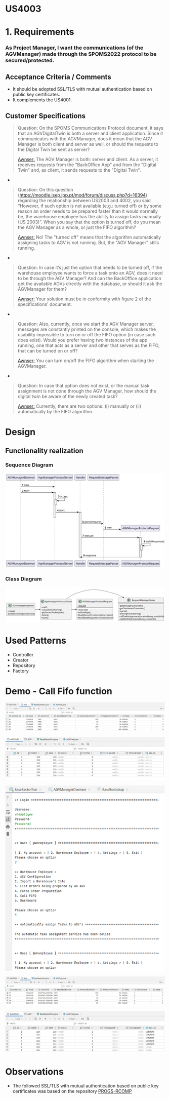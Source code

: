 US4003
=======================================

# 1. Requirements

###  As Project Manager, I want the communications (of the AGVManager) made through the SPOMS2022 protocol to be secured/protected.

## Acceptance Criteria / Comments

* It should be adopted SSL/TLS with mutual authentication based on public key certificates.
* It complements the US4001.

## Customer Specifications

> Question: On the SPOMS Communications Protocol document, it says that an AGVDigitalTwin is both a server and client application. Since it communicates with the AGVManager, does it mean that the AGV Manager is both client and server as well, or should the requests to the Digital Twin be sent as server?
>
> [Awnser:](https://moodle.isep.ipp.pt/mod/forum/discuss.php?d=16959#p21734) The AGV Manager is both: server and client. As a server, it receives requests from the "BackOffice App" and from the "Digital Twin" and, as client, it sends requests to the "Digital Twin".
-
> Question: On this question (https://moodle.isep.ipp.pt/mod/forum/discuss.php?d=16394) regarding the relationship between US2003 and 4002, you said “However, if such option is not available (e.g.: turned off) or by some reason an order needs to be prepared faster than it would normally be, the warehouse employee has the ability to assign tasks manually (US 2003)”. When you say that the option is turned off, do you mean the AGV Manager as a whole, or just the FIFO algorithm?
>
> [Awnser:](https://moodle.isep.ipp.pt/mod/forum/discuss.php?d=16959#p21734) No! The "turned off" means that the algorithm automatically assigning tasks to AGV is not running. But, the "AGV Manager" stills running.
-
> Question: In case it’s just the option that needs to be turned off, if the warehouse employee wants to force a task onto an AGV, does it need to be through the AGV Manager? And can the BackOffice application get the available AGVs directly with the database, or should it ask the AGVManager for them?
>
> [Awnser:](https://moodle.isep.ipp.pt/mod/forum/discuss.php?d=16959#p21734)  Your solution must be in conformity with figure 2 of the specifications' document.
-
> Question: Also, currently, once we start the AGV Manager server, messages are constantly printed on the console, which makes the usability impossible to turn on or off the FIFO option (in case such does exist). Would you prefer having two instances of the app running, one that acts as a server and other that serves as the FIFO, that can be turned on or off?
>
> [Awnser:](https://moodle.isep.ipp.pt/mod/forum/discuss.php?d=16959#p21734) You can turn on/off the FIFO algorithm when starting the AGVManager.
-
> Question: In case that option does not exist, or the manual task assignment is not done through the AGV Manager, how should the digital twin be aware of the newly created task?
>
> [Awnser:](https://moodle.isep.ipp.pt/mod/forum/discuss.php?d=16959#p21734) Currently, there are two options: (i) manually or (ii) automatically by the FIFO algorithm.

# Design

## Functionality realization
### Sequence Diagram
![US4003_SD](US4003_SD.svg)

### Class Diagram
![US4003_CD](US4003_CD.svg)

# Used Patterns
- Controller
- Creator
- Repository
- Factory


# Demo - Call Fifo function
![AGV_initial](AGV_initial.png)

![AGVTask_initial](AGVTask_initial.png)

![CallFIFO](callFifo.png)

![AGV_updated](AGV_updated.png)

![AGVTask_updated](AGVTask_updated.png)

# Observations

* The followed SSL/TLS with mutual authentication based on public key certificates was based on the repository [PROGS-RCOMP](https://github.com/asc-isep-ipp-pt/PROGS-RCOMP)

